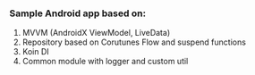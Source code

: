 ### Sample Android app based on:

1. MVVM (AndroidX ViewModel, LiveData)
2. Repository based on Corutunes Flow and suspend functions
3. Koin DI
4. Common module with logger and custom util